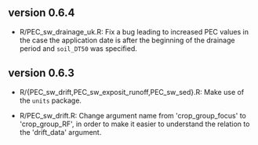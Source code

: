 ## version 0.6.4

- R/PEC_sw_drainage_uk.R: Fix a bug leading to increased PEC values in the case the application date is after the beginning of the drainage period and `soil_DT50` was specified.

## version 0.6.3

- R/{PEC_sw_drift,PEC_sw_exposit_runoff,PEC_sw_sed}.R: Make use of the `units` package.

- R/PEC_sw_drift.R: Change argument name from 'crop_group_focus' to 'crop_group_RF', in order to make it easier to understand the relation to the 'drift_data' argument.
